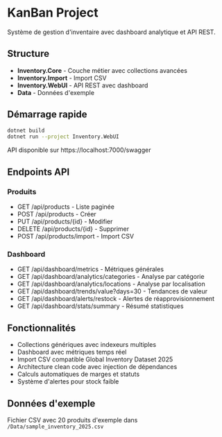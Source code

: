 # KanBan Project

Système de gestion d'inventaire avec dashboard analytique et API REST.

## Structure

- **Inventory.Core** - Couche métier avec collections avancées
- **Inventory.Import** - Import CSV
- **Inventory.WebUI** - API REST avec dashboard
- **Data** - Données d'exemple

## Démarrage rapide

```bash
dotnet build
dotnet run --project Inventory.WebUI
```

API disponible sur https://localhost:7000/swagger

## Endpoints API

### Produits
- GET /api/products - Liste paginée
- POST /api/products - Créer
- PUT /api/products/{id} - Modifier
- DELETE /api/products/{id} - Supprimer
- POST /api/products/import - Import CSV

### Dashboard
- GET /api/dashboard/metrics - Métriques générales
- GET /api/dashboard/analytics/categories - Analyse par catégorie
- GET /api/dashboard/analytics/locations - Analyse par localisation
- GET /api/dashboard/trends/value?days=30 - Tendances de valeur
- GET /api/dashboard/alerts/restock - Alertes de réapprovisionnement
- GET /api/dashboard/stats/summary - Résumé statistiques

## Fonctionnalités

- Collections génériques avec indexeurs multiples
- Dashboard avec métriques temps réel
- Import CSV compatible Global Inventory Dataset 2025
- Architecture clean code avec injection de dépendances
- Calculs automatiques de marges et statuts
- Système d'alertes pour stock faible

## Données d'exemple

Fichier CSV avec 20 produits d'exemple dans `/Data/sample_inventory_2025.csv`
